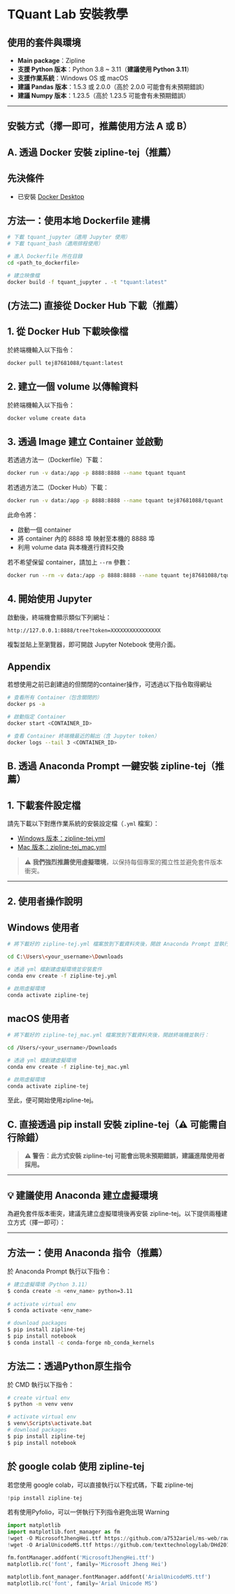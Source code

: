 # TQuant Lab 安裝教學

## 使用的套件與環境

- **Main package**：Zipline
- **支援 Python 版本**：Python 3.8 ~ 3.11（**建議使用 Python 3.11**）
- **支援作業系統**：Windows OS 或 macOS
- **建議 Pandas 版本**：1.5.3 或 2.0.0（高於 2.0.0 可能會有未預期錯誤）
- **建議 Numpy 版本**：1.23.5（高於 1.23.5 可能會有未預期錯誤）

---

## 安裝方式（擇一即可，**推薦使用方法 A 或 B**）

## A. 透過 Docker 安裝 zipline-tej（**推薦**）

## 先決條件
- 已安裝 [Docker Desktop](https://www.docker.com/products/docker-desktop/)

## 方法一：使用本地 Dockerfile 建構
```bash
# 下載 tquant_jupyter（適用 Jupyter 使用）
# 下載 tquant_bash（適用排程使用）

# 進入 Dockerfile 所在目錄
cd <path_to_dockerfile>

# 建立映像檔
docker build -f tquant_jupyter . -t "tquant:latest"
```

## (方法二) 直接從 Docker Hub 下載（推薦）

## 1. 從 Docker Hub 下載映像檔
於終端機輸入以下指令：
```bash
docker pull tej87681088/tquant:latest
```
## 2. 建立一個 volume 以傳輸資料
於終端機輸入以下指令：
```bash
docker volume create data
```
## 3. 透過 Image 建立 Container 並啟動
若透過方法一（Dockerfile）下載：
```bash
docker run -v data:/app -p 8888:8888 --name tquant tquant
```
若透過方法二（Docker Hub）下載：
```bash
docker run -v data:/app -p 8888:8888 --name tquant tej87681088/tquant
```
此命令將：

* 啟動一個 container
* 將 container 內的 8888 埠 映射至本機的 8888 埠
* 利用 volume data 與本機進行資料交換

若不希望保留 container，請加上 `--rm` 參數：
```bash
docker run --rm -v data:/app -p 8888:8888 --name tquant tej87681088/tquant
```
## 4. 開始使用 Jupyter
啟動後，終端機會顯示類似下列網址：

```arduino
http://127.0.0.1:8888/tree?token=XXXXXXXXXXXXXXXX
```
複製並貼上至瀏覽器，即可開啟 Jupyter Notebook 使用介面。
## Appendix
若想使用之前已創建過的但關閉的container操作，可透過以下指令取得網址
```bash
# 查看所有 Container（包含關閉的）
docker ps -a

# 啟動指定 Container
docker start <CONTAINER_ID>

# 查看 Container 終端機最近的輸出（含 Jupyter token）
docker logs --tail 3 <CONTAINER_ID>
```


## B. 透過 Anaconda Prompt 一鍵安裝 zipline-tej（推薦）

## 1. 下載套件設定檔
請先下載以下對應作業系統的安裝設定檔（`.yml` 檔案）：

- [Windows 版本：zipline-tej.yml](#)
- [Mac 版本：zipline-tej_mac.yml](#)

> ⚠️ **我們強烈推薦使用虛擬環境**，以保持每個專案的獨立性並避免套件版本衝突。

---

## 2. 使用者操作說明

##  Windows 使用者
```bash
# 將下載好的 zipline-tej.yml 檔案放到下載資料夾後，開啟 Anaconda Prompt 並執行：

cd C:\Users\<your_username>\Downloads

# 透過 yml 檔創建虛擬環境並安裝套件
conda env create -f zipline-tej.yml

# 啟用虛擬環境
conda activate zipline-tej
```

##  macOS 使用者
```bash
# 將下載好的 zipline-tej_mac.yml 檔案放到下載資料夾後，開啟終端機並執行：

cd /Users/<your_username>/Downloads

# 透過 yml 檔創建虛擬環境
conda env create -f zipline-tej_mac.yml

# 啟用虛擬環境
conda activate zipline-tej
```
至此，便可開始使用zipline-tej。

## C. 直接透過 pip install 安裝 zipline-tej（⚠️ 可能需自行除錯）

> **⚠️ 警告：此方式安裝 zipline-tej 可能會出現未預期錯誤，建議進階使用者採用。**

---

## 💡 建議使用 Anaconda 建立虛擬環境

為避免套件版本衝突，建議先建立虛擬環境後再安裝 zipline-tej。以下提供兩種建立方式（擇一即可）：

---

## 方法一：使用 Anaconda 指令（推薦）
於 Anaconda Prompt 執行以下指令：

```bash
# 建立虛擬環境（Python 3.11）
$ conda create -n <env_name> python=3.11
    
# activate virtual env
$ conda activate <env_name>

# download packages
$ pip install zipline-tej
$ pip install notebook
$ conda install -c conda-forge nb_conda_kernels
```

## 方法二：透過Python原生指令
於 CMD 執行以下指令：

```bash
# create virtual env
$ python -m venv venv

# activate virtual env
$ venv\Scripts\activate.bat
# download packages
$ pip install zipline-tej
$ pip install notebook
```

## 於 google colab 使用 zipline-tej
若您使用 google colab，可以直接執行以下程式碼，下載 zipline-tej
```python
!pip install zipline-tej
```
若有使用Pyfolio，可以一併執行下列指令避免出現 Warning
```python
import matplotlib
import matplotlib.font_manager as fm
!wget -O MicrosoftJhengHei.ttf https://github.com/a7532ariel/ms-web/raw/master/Microsoft-JhengHei.ttf
!wget -O ArialUnicodeMS.ttf https://github.com/texttechnologylab/DHd2019BoA/raw/master/fonts/Arial%20Unicode%20MS.TTF

fm.fontManager.addfont('MicrosoftJhengHei.ttf')
matplotlib.rc('font', family='Microsoft Jheng Hei')

matplotlib.font_manager.fontManager.addfont('ArialUnicodeMS.ttf')
matplotlib.rc('font', family='Arial Unicode MS')
```

